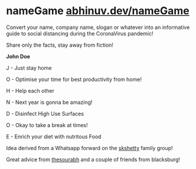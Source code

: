 # nameGame [abhinuv.dev/nameGame](http://abhinuv.dev/nameGame)
Convert your name, company name, slogan or whatever into an informative guide to social distancing during the CoronaVirus pandemic!

Share only the facts, stay away from fiction!


**John Doe**

J - Just stay home

O - Optimise your time for best productivity from home!

H - Help each other

N - Next year is gonna be amazing!


D - Disinfect High Use Surfaces

O - Okay to take a break at times!

E - Enrich your diet with nutritous Food







Idea derived from a Whatsapp forward on the [skshetty](https://github.com/skshetty) family group!

Great advice from [thesourabh](https://github.com/thesourabh) and a couple of friends from blacksburg!
